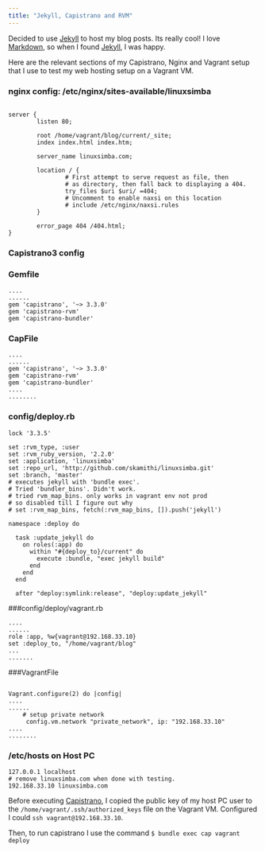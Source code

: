 ```yaml
---
title: "Jekyll, Capistrano and RVM"
---
```


Decided to use [Jekyll](http://jekyllrb.com/) to host my blog posts. Its really
cool! I love [Markdown](http://daringfireball.net/projects/markdown/syntax), so when I found [Jekyll](http://jekyllrb.com/), I was happy.

Here are the relevant sections of my Capistrano, Nginx and Vagrant setup that I use to test my web hosting setup on a Vagrant VM.

### nginx config: /etc/nginx/sites-available/linuxsimba
```

server {
        listen 80;

        root /home/vagrant/blog/current/_site;
        index index.html index.htm;

        server_name linuxsimba.com;

        location / {
                # First attempt to serve request as file, then
                # as directory, then fall back to displaying a 404.
                try_files $uri $uri/ =404;
                # Uncomment to enable naxsi on this location
                # include /etc/nginx/naxsi.rules
        }

        error_page 404 /404.html;
}

```

### Capistrano3 config
### Gemfile
```
....
......
gem 'capistrano', '~> 3.3.0'
gem 'capistrano-rvm'
gem 'capistrano-bundler'
```

### CapFile
```
....
......
gem 'capistrano', '~> 3.3.0'
gem 'capistrano-rvm'
gem 'capistrano-bundler'
....
........
```

### config/deploy.rb
```
lock '3.3.5'

set :rvm_type, :user
set :rvm_ruby_version, '2.2.0'
set :application, 'linuxsimba'
set :repo_url, 'http://github.com/skamithi/linuxsimba.git'
set :branch, 'master'
# executes jekyll with 'bundle exec'. 
# Tried 'bundler_bins'. Didn't work.
# tried rvm_map_bins. only works in vagrant env not prod
# so disabled till I figure out why
# set :rvm_map_bins, fetch(:rvm_map_bins, []).push('jekyll')

namespace :deploy do

  task :update_jekyll do
    on roles(:app) do
      within "#{deploy_to}/current" do
        execute :bundle, "exec jekyll build"
      end
    end
  end

  after "deploy:symlink:release", "deploy:update_jekyll"
```

###config/deploy/vagrant.rb
```
....
......
role :app, %w{vagrant@192.168.33.10}
set :deploy_to, "/home/vagrant/blog"
...
.......

```

###VagrantFile
```

Vagrant.configure(2) do |config|
....
......
    # setup private network
     config.vm.network "private_network", ip: "192.168.33.10"
....
........     

```

### /etc/hosts on Host PC
```
127.0.0.1 localhost 
# remove linuxsimba.com when done with testing.
192.168.33.10 linuxsimba.com
```

Before executing [Capistrano](http://capistranorb.com/), I copied the public key of my host PC user to the `/home/vagrant/.ssh/authorized_keys` file on the Vagrant VM. Configured I could `ssh vagrant@192.168.33.10`.

Then, to run capistrano I use the command
`$ bundle exec cap vagrant deploy`



